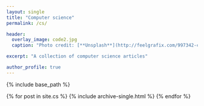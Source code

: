 ```yaml
---
layout: single
title: "Computer science"
permalink: /cs/

header:
  overlay_image: code2.jpg
  caption: "Photo credit: [**Unsplash**](http://feelgrafix.com/997342-code.html)"

excerpt: "A collection of computer science articles"

author_profile: true
---
```


{% include base_path %}

{% for post in site.cs %}
  {% include archive-single.html %}
{% endfor %}
